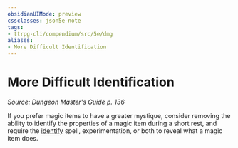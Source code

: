 ```yaml
---
obsidianUIMode: preview
cssclasses: json5e-note
tags:
- ttrpg-cli/compendium/src/5e/dmg
aliases:
- More Difficult Identification
---
```

# More Difficult Identification
*Source: Dungeon Master's Guide p. 136* 

If you prefer magic items to have a greater mystique, consider removing the ability to identify the properties of a magic item during a short rest, and require the [identify](/3-Mechanics/CLI/Compendium/spells/identify.md) spell, experimentation, or both to reveal what a magic item does.